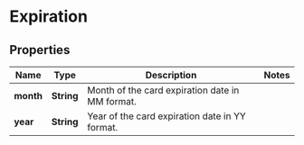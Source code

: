 

# Expiration

## Properties

Name | Type | Description | Notes
------------ | ------------- | ------------- | -------------
**month** | **String** | Month of the card expiration date in MM format. | 
**year** | **String** | Year of the card expiration date in YY format. | 



